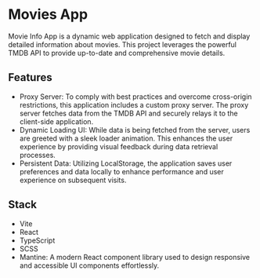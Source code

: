 # Movies App

Movie Info App is a dynamic web application designed to fetch and display detailed information about movies. This project leverages the powerful TMDB API to provide up-to-date and comprehensive movie details.

## Features

* Proxy Server: To comply with best practices and overcome cross-origin restrictions, this application includes a custom proxy server. The proxy server fetches data from the TMDB API and securely relays it to the client-side application.
* Dynamic Loading UI: While data is being fetched from the server, users are greeted with a sleek loader animation. This enhances the user experience by providing visual feedback during data retrieval processes.
* Persistent Data: Utilizing LocalStorage, the application saves user preferences and data locally to enhance performance and user experience on subsequent visits.

## Stack

* Vite
* React
* TypeScript
* SCSS
* Mantine: A modern React component library used to design responsive and accessible UI components effortlessly.
